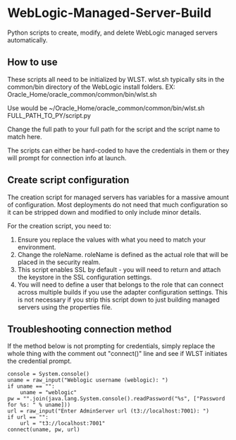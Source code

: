 # WebLogic-Managed-Server-Build
Python scripts to create, modify, and delete WebLogic managed servers automatically.

## How to use
These scripts all need to be initialized by WLST. wlst.sh typically sits in the common/bin directory of the WebLogic install folders.
EX: Oracle_Home/oracle_common/common/bin/wlst.sh

Use would be ~/Oracle_Home/oracle_common/common/bin/wlst.sh FULL_PATH_TO_PY/script.py

Change the full path to your full path for the script and the script name to match here.

The scripts can either be hard-coded to have the credentials in them or they will prompt for connection info at launch.


## Create script configuration
The creation script for managed servers has variables for a massive amount of configuration. Most deployments do not need that much configuration so it can be stripped down and modified to only include minor details.

For the creation script, you need to:
1) Ensure you replace the values with what you need to match your environment.
2) Change the roleName. roleName is defined as the actual role that will be placed in the security realm.
3) This script enables SSL by default - you will need to return and attach the keystore in the SSL configuration settings.
4) You will need to define a user that belongs to the role that can connect across multiple builds if you use the adapter configuration settings. This is not necessary if you strip this script down to just building managed servers using the properties file.


## Troubleshooting connection method
If the method below is not prompting for credentials, simply replace the whole thing with the comment out "connect()" line and see if WLST initiates the credential prompt.<br>
```
console = System.console()
uname = raw_input("Weblogic username (weblogic): ")
if uname == "":
    uname = "weblogic"
pw = "".join(java.lang.System.console().readPassword("%s", ["Password for %s: " % uname]))
url = raw_input("Enter AdminServer url (t3://localhost:7001): ")
if url == "":
    url = "t3://localhost:7001"
connect(uname, pw, url)
```
